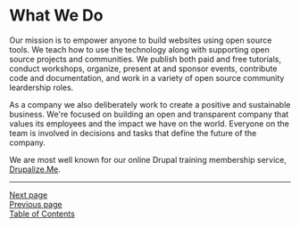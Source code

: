 # What We Do

Our mission is to empower anyone to build websites using open source tools. We teach how to use the technology along with supporting open source projects and communities. We publish both paid and free tutorials, conduct workshops, organize, present at and sponsor events, contribute code and documentation, and work in a variety of open source community leardership roles.

As a company we also deliberately work to create a positive and sustainable business. We're focused on building an open and transparent company that values its employees and the impact we have on the world. Everyone on the team is involved in  decisions and tasks that define the future of the company.

We are most well known for our online Drupal training membership service, <a href="https://drupalize.me/">Drupalize.Me</a>.

---
[Next page](02values.md)  
[Previous page](../01who_we_are)  
[Table of Contents](../README.md#table-of-contents)
